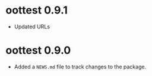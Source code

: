 # oottest 0.9.1

* Updated URLs


# oottest 0.9.0

* Added a `NEWS.md` file to track changes to the package.
